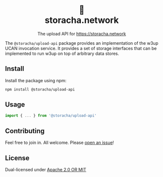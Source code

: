 <h1 align="center">🐔<br/>storacha.network</h1>
<p align="center">The upload API for <a href="https://storacha.network">https://storacha.network</a></p>

The `@storacha/upload-api` package provides an implementation of the w3up
UCAN invocation service. It provides a set of storage interfaces that can
be implemented to run w3up on top of arbitrary data stores.

## Install

Install the package using npm:

```bash
npm install @storacha/upload-api
```

## Usage

```js
import { ... } from '@storacha/upload-api'
```

## Contributing

Feel free to join in. All welcome. Please [open an issue](https://github.com/storacha/upload-service/issues)!

## License

Dual-licensed under [Apache 2.0 OR MIT](https://github.com/storacha/upload-service/blob/main/license.md)
